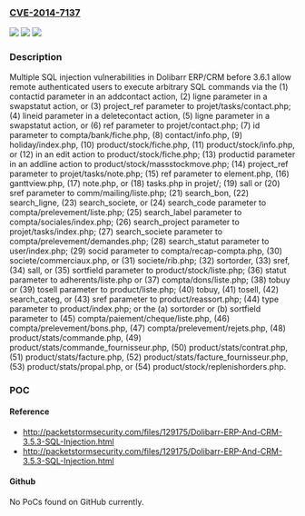 ### [CVE-2014-7137](https://cve.mitre.org/cgi-bin/cvename.cgi?name=CVE-2014-7137)
![](https://img.shields.io/static/v1?label=Product&message=n%2Fa&color=blue)
![](https://img.shields.io/static/v1?label=Version&message=n%2Fa&color=blue)
![](https://img.shields.io/static/v1?label=Vulnerability&message=n%2Fa&color=brighgreen)

### Description

Multiple SQL injection vulnerabilities in Dolibarr ERP/CRM before 3.6.1 allow remote authenticated users to execute arbitrary SQL commands via the (1) contactid parameter in an addcontact action, (2) ligne parameter in a swapstatut action, or (3) project_ref parameter to projet/tasks/contact.php; (4) lineid parameter in a deletecontact action, (5) ligne parameter in a swapstatut action, or (6) ref parameter to projet/contact.php; (7) id parameter to compta/bank/fiche.php, (8) contact/info.php, (9) holiday/index.php, (10) product/stock/fiche.php, (11) product/stock/info.php, or (12) in an edit action to product/stock/fiche.php; (13) productid parameter in an addline action to product/stock/massstockmove.php; (14) project_ref parameter to projet/tasks/note.php; (15) ref parameter to element.php, (16) ganttview.php, (17) note.php, or (18) tasks.php in projet/; (19) sall or (20) sref parameter to comm/mailing/liste.php; (21) search_bon, (22) search_ligne, (23) search_societe, or (24) search_code parameter to compta/prelevement/liste.php; (25) search_label parameter to compta/sociales/index.php; (26) search_project parameter to projet/tasks/index.php; (27) search_societe parameter to compta/prelevement/demandes.php; (28) search_statut parameter to user/index.php; (29) socid parameter to compta/recap-compta.php, (30) societe/commerciaux.php, or (31) societe/rib.php; (32) sortorder, (33) sref, (34) sall, or (35) sortfield parameter to product/stock/liste.php; (36) statut parameter to adherents/liste.php or (37) compta/dons/liste.php; (38) tobuy or (39) tosell parameter to product/liste.php; (40) tobuy, (41) tosell, (42) search_categ, or (43) sref parameter to product/reassort.php; (44) type parameter to product/index.php; or the (a) sortorder or (b) sortfield parameter to (45) compta/paiement/cheque/liste.php, (46) compta/prelevement/bons.php, (47) compta/prelevement/rejets.php, (48) product/stats/commande.php, (49) product/stats/commande_fournisseur.php, (50) product/stats/contrat.php, (51) product/stats/facture.php, (52) product/stats/facture_fournisseur.php, (53) product/stats/propal.php, or (54) product/stock/replenishorders.php.

### POC

#### Reference
- http://packetstormsecurity.com/files/129175/Dolibarr-ERP-And-CRM-3.5.3-SQL-Injection.html
- http://packetstormsecurity.com/files/129175/Dolibarr-ERP-And-CRM-3.5.3-SQL-Injection.html

#### Github
No PoCs found on GitHub currently.

